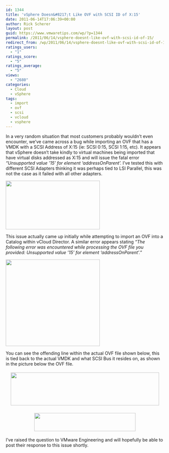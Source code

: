 ```yaml
---
id: 1344
title: 'vSphere Doesn&#8217;t Like OVF with SCSI ID of X:15'
date: 2011-06-14T17:06:39+00:00
author: Rick Scherer
layout: post
guid: https://www.vmwaretips.com/wp/?p=1344
permalink: /2011/06/14/vsphere-doesnt-like-ovf-with-scsi-id-of-15/
redirect_from: /wp/2011/06/14/vsphere-doesnt-like-ovf-with-scsi-id-of-15/
ratings_users:
  - "1"
ratings_score:
  - "5"
ratings_average:
  - "5"
views:
  - "2680"
categories:
  - Cloud
  - vSphere
tags:
  - import
  - ovf
  - scsi
  - vcloud
  - vsphere
---
```

In a very random situation that most customers probably wouldn&#8217;t even encounter, we&#8217;ve came across a bug while importing an OVF that has a VMDK with a SCSI Address of X:15 (ie: SCSI 0:15, SCSI 1:15, etc). It appears that vSphere doesn&#8217;t take kindly to virtual machines being imported that have virtual disks addressed as X:15 and will issue the fatal error _&#8220;Unsupported value &#8217;15&#8217; for element &#8216;addressOnParent&#8217;._ I&#8217;ve tested this with different SCSI Adapters thinking it was perhaps tied to LSI Parallel, this was not the case as it failed with all other adapters.

<a rel="attachment wp-att-1347" href="https://www.vmwaretips.com/wp/wp-content/uploads/2011/06/capture2.png"><img class="aligncenter size-medium wp-image-1347" title="ovf-error-vsphere" src="https://www.vmwaretips.com/wp/wp-content/uploads/2011/06/capture2-300x155.png" alt="" width="300" height="155" srcset="https://www.vmwaretips.com/wp/wp-content/uploads/2011/06/capture2-300x155.png 300w, https://www.vmwaretips.com/wp/wp-content/uploads/2011/06/capture2.png 456w" sizes="(max-width: 300px) 100vw, 300px" /></a>

This issue actually came up initially while attempting to import an OVF into a Catalog within vCloud Director. A similar error appears stating _&#8220;The following error was encountered while processing the OVF file you provided: Unsupported value &#8217;15&#8217; for element &#8216;addressOnParent&#8217;.&#8221;_ 

<a rel="attachment wp-att-1348" href="https://www.vmwaretips.com/wp/wp-content/uploads/2011/06/capture1.png"><img class="aligncenter size-medium wp-image-1348" title="ovf-scsi-vcd" src="https://www.vmwaretips.com/wp/wp-content/uploads/2011/06/capture1-300x276.png" alt="" width="300" height="276" srcset="https://www.vmwaretips.com/wp/wp-content/uploads/2011/06/capture1-300x276.png 300w, https://www.vmwaretips.com/wp/wp-content/uploads/2011/06/capture1.png 572w" sizes="(max-width: 300px) 100vw, 300px" /></a>

You can see the offending line within the actual OVF file shown below, this is tied back to the actual VMDK and what SCSI Bus it resides on, as shown in the picture below the OVF file.

<p style="text-align: center;">
  <a rel="attachment wp-att-1345" href="https://www.vmwaretips.com/wp/wp-content/uploads/2011/06/capture.png"><img class="size-full wp-image-1345 aligncenter" style="margin-top: 5px; margin-bottom: 5px;" title="ovf-file-scsi15" src="https://www.vmwaretips.com/wp/wp-content/uploads/2011/06/capture.png" alt="" width="473" height="105" srcset="https://www.vmwaretips.com/wp/wp-content/uploads/2011/06/capture.png 473w, https://www.vmwaretips.com/wp/wp-content/uploads/2011/06/capture-300x66.png 300w" sizes="(max-width: 473px) 100vw, 473px" /></a>
</p>

<p style="text-align: center;">
  <a rel="attachment wp-att-1346" href="https://www.vmwaretips.com/wp/wp-content/uploads/2011/06/capture3.png"><img class="size-full wp-image-1346 aligncenter" style="margin-top: 5px; margin-bottom: 5px;" title="ovf-fail-vmdk-scsi" src="https://www.vmwaretips.com/wp/wp-content/uploads/2011/06/capture3.png" alt="" width="323" height="58" srcset="https://www.vmwaretips.com/wp/wp-content/uploads/2011/06/capture3.png 323w, https://www.vmwaretips.com/wp/wp-content/uploads/2011/06/capture3-300x53.png 300w" sizes="(max-width: 323px) 100vw, 323px" /></a>
</p>

<p style="text-align: left;">
  I&#8217;ve raised the question to VMware Engineering and will hopefully be able to post their response to this issue shortly.
</p>